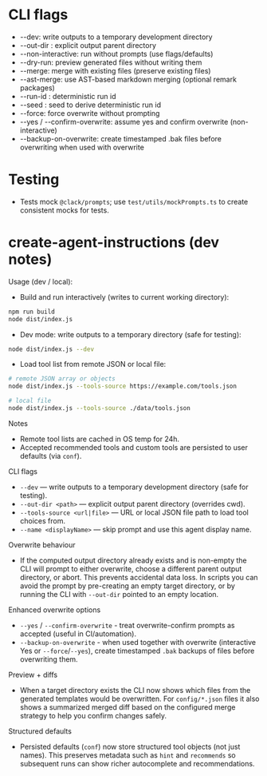 # CLI flags

- --dev: write outputs to a temporary development directory
- --out-dir <path>: explicit output parent directory
- --non-interactive: run without prompts (use flags/defaults)
- --dry-run: preview generated files without writing them
- --merge: merge with existing files (preserve existing files)
- --ast-merge: use AST-based markdown merging (optional remark packages)
- --run-id <id>: deterministic run id
- --seed <seed>: seed to derive deterministic run id
- --force: force overwrite without prompting
- --yes / --confirm-overwrite: assume yes and confirm overwrite (non-interactive)
- --backup-on-overwrite: create timestamped .bak files before overwriting when used with overwrite

# Testing

- Tests mock `@clack/prompts`; use `test/utils/mockPrompts.ts` to create consistent mocks for tests.

# create-agent-instructions (dev notes)

Usage (dev / local):

- Build and run interactively (writes to current working directory):

```bash
npm run build
node dist/index.js
```

- Dev mode: write outputs to a temporary directory (safe for testing):

```bash
node dist/index.js --dev
```

- Load tool list from remote JSON or local file:

```bash
# remote JSON array or objects
node dist/index.js --tools-source https://example.com/tools.json

# local file
node dist/index.js --tools-source ./data/tools.json
```

Notes

- Remote tool lists are cached in OS temp for 24h.
- Accepted recommended tools and custom tools are persisted to user defaults (via `conf`).

CLI flags

- `--dev` — write outputs to a temporary development directory (safe for testing).
- `--out-dir <path>` — explicit output parent directory (overrides cwd).
- `--tools-source <url|file>` — URL or local JSON file path to load tool choices from.
- `--name <displayName>` — skip prompt and use this agent display name.

Overwrite behaviour

- If the computed output directory already exists and is non-empty the CLI will prompt to either overwrite, choose a different parent output directory, or abort. This prevents accidental data loss. In scripts you can avoid the prompt by pre-creating an empty target directory, or by running the CLI with `--out-dir` pointed to an empty location.

Enhanced overwrite options

- `--yes` / `--confirm-overwrite` - treat overwrite-confirm prompts as accepted (useful in CI/automation).
- `--backup-on-overwrite` - when used together with overwrite (interactive Yes or `--force`/`--yes`), create timestamped `.bak` backups of files before overwriting them.

Preview + diffs

- When a target directory exists the CLI now shows which files from the generated templates would be overwritten. For `config/*.json` files it also shows a summarized merged diff based on the configured merge strategy to help you confirm changes safely.

Structured defaults

- Persisted defaults (`conf`) now store structured tool objects (not just names). This preserves metadata such as `hint` and `recommends` so subsequent runs can show richer autocomplete and recommendations.
